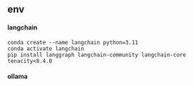 
## env

#### langchain
```
conda create --name langchain python=3.11
conda activate langchain
pip install langgraph langchain-community langchain-core tenacity<8.4.0

```

#### ollama


## 

